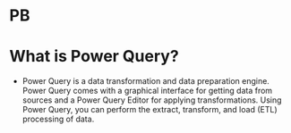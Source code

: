 # PB
# What is Power Query?
- Power Query is a data transformation and data preparation engine. Power Query comes with a graphical interface for getting data from sources and a Power Query Editor for applying transformations.
Using Power Query, you can perform the extract, transform, and load (ETL) processing of data.
